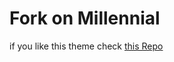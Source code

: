 # Fork on Millennial

if you like this theme check [this Repo](https://github.com/LeNPaul/Millennial)
